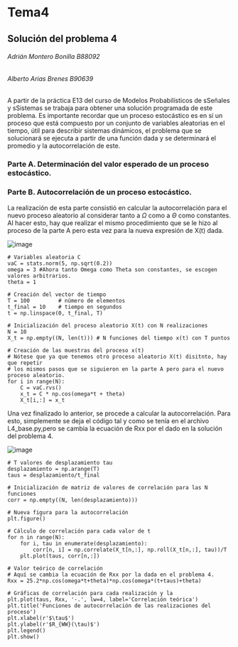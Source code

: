 # Tema4
## Solución del problema 4
###### Adrián Montero Bonilla B88092
###### Alberto Arias Brenes B90639

A partir de la práctica E13 del curso de Modelos Probabilísticos de sSeñales y sSistemas se trabaja para obtener una 
solución programada de este problema. 
Es importante recordar que un proceso estocástico es en sí un proceso que está compuesto por un conjunto de variables aleatorias en el tiempo, útil para describir sistemas dinámicos, el problema que se solucionará se ejecuta a partir de una función dada y se determinará el promedio y la autocorrelación de este. 

### Parte A. Determinación del valor esperado de un proceso estocástico.










### Parte B. Autocorrelación de un proceso estocástico. 

La realización de esta parte consistió en calcular la autocorrelación para el nuevo proceso aleatorio al considerar tanto a $\Omega$ como a $\Theta$ como constantes. Al hacer esto, hay que realizar el mismo procedimiento que se le hizo al proceso de la parte A pero esta vez para la nueva expresión de X(t) dada. 

![image](https://user-images.githubusercontent.com/93066389/142434066-062af162-953b-4e15-ab74-2445a043d52f.png)

```
# Variables aleatoria C
vaC = stats.norm(5, np.sqrt(0.2))
omega = 3 #Ahora tanto Omega como Theta son constantes, se escogen valores arbitrarios.
theta = 1

# Creación del vector de tiempo
T = 100			# número de elementos
t_final = 10	# tiempo en segundos
t = np.linspace(0, t_final, T)

# Inicialización del proceso aleatorio X(t) con N realizaciones
N = 10
X_t = np.empty((N, len(t)))	# N funciones del tiempo x(t) con T puntos

# Creación de las muestras del proceso x(t)
# Nótese que ya que tenemos otro proceso aleatorio X(t) disitnto, hay que repetir
# los mismos pasos que se siguieron en la parte A pero para el nuevo proceso aleatorio.
for i in range(N):
	C = vaC.rvs()
	x_t = C * np.cos(omega*t + theta)
	X_t[i,:] = x_t
```

Una vez finalizado lo anterior, se procede a calcular la autocorrelación. Para esto, simplemente se deja el código tal y como se tenía en el archivo L4_base.py,pero se cambia la ecuación de Rxx por el dado en la solución del problema 4. 

![image](https://user-images.githubusercontent.com/93066389/142434814-4b7d19e1-b655-4357-8545-f8bd15968de0.png)

```
# T valores de desplazamiento tau
desplazamiento = np.arange(T)
taus = desplazamiento/t_final

# Inicialización de matriz de valores de correlación para las N funciones
corr = np.empty((N, len(desplazamiento)))

# Nueva figura para la autocorrelación
plt.figure()

# Cálculo de correlación para cada valor de t
for n in range(N):
	for i, tau in enumerate(desplazamiento):
		corr[n, i] = np.correlate(X_t[n,:], np.roll(X_t[n,:], tau))/T
	plt.plot(taus, corr[n,:])

# Valor teórico de correlación
# Aquí se cambia la ecuación de Rxx por la dada en el problema 4.
Rxx = 25.2*np.cos(omega*t+theta)*np.cos(omega*(t+taus)+theta)

# Gráficas de correlación para cada realización y la
plt.plot(taus, Rxx, '-.', lw=4, label='Correlación teórica')
plt.title('Funciones de autocorrelación de las realizaciones del proceso')
plt.xlabel(r'$\tau$')
plt.ylabel(r'$R_{WW}(\tau)$')
plt.legend()
plt.show()
```


